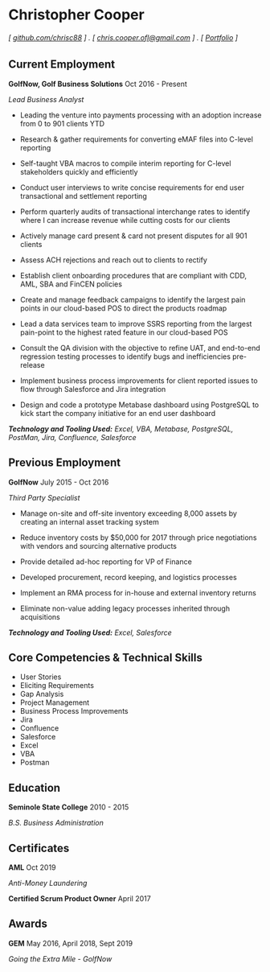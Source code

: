 Christopher Cooper
======
 
###### [ [github.com/chrisc88](https://chrisc88.github.io/Resume) ] . [ [chris.cooper.ofl@gmail.com](mailto:chris.cooper.ofl@gmail.com) ] . [ [Portfolio](https://chrisc88.github.io/Portfolio) ]


Current Employment
---------
**GolfNow, Golf Business Solutions** Oct 2016 - Present

*Lead Business Analyst*

- Leading the venture into payments processing with an adoption increase
from 0 to 901 clients YTD

- Research & gather requirements for converting eMAF files into C-level
reporting

- Self-taught VBA macros to compile interim reporting for C-level stakeholders
quickly and efficiently

- Conduct user interviews to write concise requirements for end user
transactional and settlement reporting

- Perform quarterly audits of transactional interchange rates to identify where I
can increase revenue while cutting costs for our clients

- Actively manage card present & card not present disputes for all 901 clients

- Assess ACH rejections and reach out to clients to rectify

- Establish client onboarding procedures that are compliant with CDD, AML, SBA and FinCEN policies

- Create and manage feedback campaigns to identify the largest pain points in our cloud-based POS to direct the products roadmap

- Lead a data services team to improve SSRS reporting from the largest pain-point to the highest rated feature in our cloud-based POS

- Consult the QA division with the objective to refine UAT, and end-to-end regression testing processes to identify bugs and inefficiencies pre-release

- Implement business process improvements for client reported issues to flow through Salesforce and Jira integration

- Design and code a prototype Metabase dashboard using PostgreSQL to kick start the company initiative for an end user dashboard

**_Technology and Tooling Used:_** _Excel, VBA, Metabase, PostgreSQL, PostMan, Jira, Confluence, Salesforce_


Previous Employment
---------
**GolfNow** July 2015 - Oct 2016

*Third Party Specialist*

- Manage on-site and off-site inventory exceeding 8,000 assets by creating an internal asset tracking system

- Reduce inventory costs by $50,000 for 2017 through price negotiations with vendors and sourcing alternative products

- Provide detailed ad-hoc reporting for VP of Finance

- Developed procurement, record keeping, and logistics processes

- Implement an RMA process for in-house and external inventory returns

- Eliminate non-value adding legacy processes inherited through acquisitions

**_Technology and Tooling Used:_** _Excel, Salesforce_


Core Competencies & Technical Skills
---------

- User Stories
- Eliciting Requirements
- Gap Analysis
- Project Management
- Business Process Improvements
- Jira
- Confluence
- Salesforce
- Excel
- VBA
- Postman


Education
---------
**Seminole State College** 2010 - 2015

_B.S. Business Administration_


Certificates
------
**AML** Oct 2019

_Anti-Money Laundering_

**Certified Scrum Product Owner** April 2017


Awards
------
**GEM** May 2016, April 2018, Sept 2019

_Going the Extra Mile - GolfNow_


